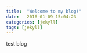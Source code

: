 ```yaml
---
title:  "Welcome to my blog!"
date:   2016-01-09 15:04:23
categories: [jekyll]
tags: [jekyll]
---
```

test blog
